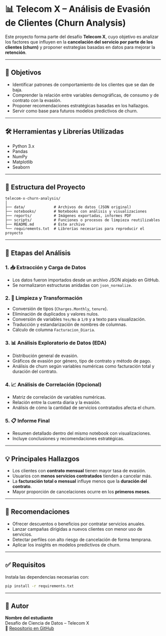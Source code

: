 # 📊 Telecom X – Análisis de Evasión de Clientes (Churn Analysis)

Este proyecto forma parte del desafío **Telecom X**, cuyo objetivo es analizar los factores que influyen en la **cancelación del servicio por parte de los clientes (churn)** y proponer estrategias basadas en datos para mejorar la **retención**.

---

## 📌 Objetivos

- Identificar patrones de comportamiento de los clientes que se dan de baja.
- Comprender la relación entre variables demográficas, de consumo y de contrato con la evasión.
- Proponer recomendaciones estratégicas basadas en los hallazgos.
- Servir como base para futuros modelos predictivos de churn.

---

## 🛠️ Herramientas y Librerías Utilizadas

- Python 3.x  
- Pandas  
- NumPy  
- Matplotlib  
- Seaborn

---

## 📂 Estructura del Proyecto

```text
telecom-x-churn-analysis/
│
├── data/             # Archivos de datos (JSON original)
├── notebooks/        # Notebooks con análisis y visualizaciones
├── reports/          # Imágenes exportadas, informes PDF
├── scripts/          # Funciones o procesos de limpieza reutilizables
├── README.md         # Este archivo
└── requirements.txt  # Librerías necesarias para reproducir el proyecto 
```

---

## 🧪 Etapas del Análisis

### 1. 📥 Extracción y Carga de Datos
- Los datos fueron importados desde un archivo JSON alojado en GitHub.
- Se normalizaron estructuras anidadas con `json_normalize`.

### 2. 🧹 Limpieza y Transformación
- Conversión de tipos (`Charges.Monthly`, `tenure`).
- Eliminación de duplicados y valores nulos.
- Conversión de variables `Yes/No` a `1/0` y a texto para visualización.
- Traducción y estandarización de nombres de columnas.
- Cálculo de columna `Facturacion_Diaria`.

### 3. 📊 Análisis Exploratorio de Datos (EDA)
- Distribución general de evasión.
- Gráficos de evasión por género, tipo de contrato y método de pago.
- Análisis de churn según variables numéricas como facturación total y duración del contrato.

### 4. 📈 Análisis de Correlación (Opcional)
- Matriz de correlación de variables numéricas.
- Relación entre la cuenta diaria y la evasión.
- Análisis de cómo la cantidad de servicios contratados afecta el churn.

### 5. 📋 Informe Final
- Resumen detallado dentro del mismo notebook con visualizaciones.
- Incluye conclusiones y recomendaciones estratégicas.

---

## 💡 Principales Hallazgos

- Los clientes con **contrato mensual** tienen mayor tasa de evasión.
- Usuarios con **menos servicios contratados** tienden a cancelar más.
- La **facturación total o mensual** influye menos que la **duración del contrato**.
- Mayor proporción de cancelaciones ocurre en los **primeros meses**.

---

## 🧠 Recomendaciones

- Ofrecer descuentos o beneficios por contratar servicios anuales.
- Lanzar campañas dirigidas a nuevos clientes con menor uso de servicios.
- Detectar perfiles con alto riesgo de cancelación de forma temprana.
- Aplicar los insights en modelos predictivos de churn.

---

## ✅ Requisitos

Instala las dependencias necesarias con:

```bash
pip install -r requirements.txt
```

---

## 🤝 Autor

**Nombre del estudiante**  
Desafío de Ciencia de Datos – Telecom X  
🔗 [Repositorio en GitHub](https://github.com/tu-usuario/telecom-x-churn-analysis)
